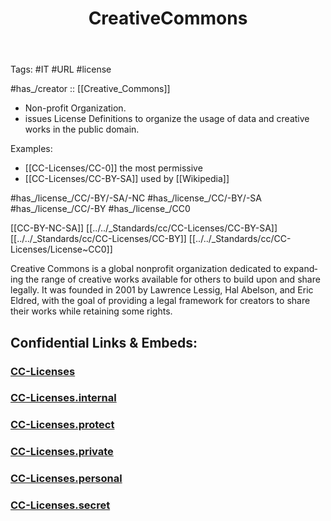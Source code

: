﻿---
# Hugo Tags
title: CreativeCommons

linkTitle: 
keywords: 
layout: 
draft: false
publishDate:
expiryDate: 
type: #Tags falls back to the Directory in Hugo

# Thing-Facts
has_/time_/created:
has_/time_/destroyed:
has_/location_/created:
has_/location_/destroyed:
has_/creator: [[]]
has_/destroyer: [[]]

# Manage this File
isDeleted: false
isReadOnly: false
confidential: private

# any other Data:
Key: Value
Predicate: #Object
Predicate: [[Object]]

#Obsidian well-known Keys
cssclasses:
publish: false

aliases:
  - CC

tags:
 - rather use #Tags (see below); remove the # if used here!
lang: en
---

Tags: #IT #URL #license 

#has_/creator :: [[Creative_Commons]] 

- Non-profit Organization. 
- issues License Definitions to organize the usage of data and creative works in the public domain. 

Examples: 
- [[CC-Licenses/CC-0]] the most permissive  
- [[CC-Licenses/CC-BY-SA]] used by [[Wikipedia]] 


#has_/license_/CC/-BY/-SA/-NC
#has_/license_/CC/-BY/-SA
#has_/license_/CC/-BY
#has_/license_/CC0


[[CC-BY-NC-SA]]
[[../../_Standards/cc/CC-Licenses/CC-BY-SA]]
[[../../_Standards/cc/CC-Licenses/CC-BY]]
[[../../_Standards/cc/CC-Licenses/License~CC0]]


Creative Commons is a global nonprofit organization dedicated to expanding the range of creative works available for others to build upon and share legally. It was founded in 2001 by Lawrence Lessig, Hal Abelson, and Eric Eldred, with the goal of providing a legal framework for creators to share their works while retaining some rights.
## Confidential Links & Embeds: 

### [CC-Licenses](/_public/cc/CC-Licenses.md) 

### [CC-Licenses.internal](/_internal/cc/CC-Licenses.internal.md) 

### [CC-Licenses.protect](/_protect/cc/CC-Licenses.protect.md) 

### [CC-Licenses.private](/_private/cc/CC-Licenses.private.md) 

### [CC-Licenses.personal](/_personal/cc/CC-Licenses.personal.md) 

### [CC-Licenses.secret](/_secret/cc/CC-Licenses.secret.md) 
